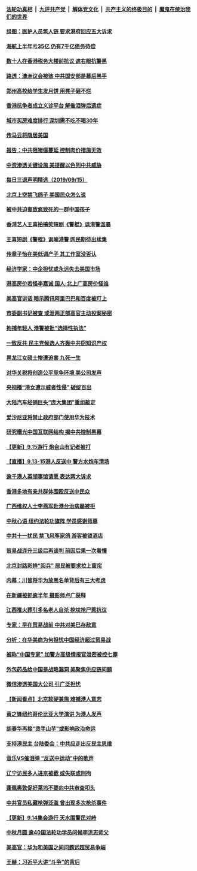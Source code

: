 ####  [法轮功真相](../../../../basic/blob/master/README.md?t=09161239) &nbsp;|&nbsp; [九评共产党](../../../../9ping.md/blob/master/README.md?t=09161239) &nbsp;|&nbsp; [解体党文化](../../../../jtdwh.md/blob/master/README.md?t=09161239)  &nbsp;|&nbsp; [共产主义的终极目的](../../../../gczydzjmd.md/blob/master/README.md?t=09161239) &nbsp;|&nbsp; [魔鬼在统治我们的世界](../../../../mgztzwmdsj.md/blob/master/README.md?t=09161239) 

#### [组图：医护人员筑人链 要求港府回应五大诉求](../pages/nsc413/n11525007.md?t=09161239) 

#### [海航上半年亏35亿 仍有7千亿债务待偿](../pages/nsc413/n11524618.md?t=09161239) 

#### [数十人在香港税务大楼前抗议 遮右眼抗警黑](../pages/nsc413/n11524863.md?t=09161239) 


#### [路透：澳洲议会被骇 中共国安部是幕后黑手](../pages/nsc413/n11524880.md?t=09161239) 

#### [郑州高校给学生发月饼 用凳子砸不烂](../pages/nsc413/n11524929.md?t=09161239) 

#### [香港抗争者成立义诊平台 解催泪弹后遗症](../pages/nsc413/n11524513.md?t=09161239) 

#### [城市买房难度排行 深圳需不吃不喝30年](../pages/nsc413/n11524460.md?t=09161239) 

#### [传马云将隐居美国](../pages/nsc413/n11524191.md?t=09161239) 

#### [报告：中共阻猪瘟蔓延 控制肉价措施无效](../pages/nsc413/n11524315.md?t=09161239) 

#### [中资渗透关键设施 美提醒以色列中共威胁](../pages/nsc413/n11524129.md?t=09161239) 

#### [每日三退声明精选（2019/09/15）](../pages/nsc413/n11524267.md?t=09161239) 

#### [北京上空禁飞鸽子 美国民众怎么说](../pages/nsc413/n11524064.md?t=09161239) 

#### [被中共迫害致疯致死的一群中国孩子](../pages/nsc413/n11507695.md?t=09161239) 

#### [香港艺人王喜拍搞笑短剧《警棍》讽港警滥暴](../pages/nsc413/n11523833.md?t=09161239) 

#### [王喜短剧《警棍》讽喻港警 网民期待出续集](../pages/nsc413/n11523610.md?t=09161239) 

#### [传章子怡在美低调产子 其工作室没否认](../pages/nsc413/n11523450.md?t=09161239) 

#### [经济学家：中企担忧或永远失去美国市场](../pages/nsc413/n11523712.md?t=09161239) 

#### [港高房价若怪李嘉诚 国人:北上广高房价怪谁](../pages/nsc413/n11523875.md?t=09161239) 

#### [美高官讲话 暗示腾讯阿里巴巴和百度被盯上](../pages/nsc413/n11523798.md?t=09161239) 

#### [市委副书记被查 或泄两正部高官主动投案秘密](../pages/nsc413/n11523746.md?t=09161239) 

#### [拘捕年轻人 港警被批“选择性执法”](../pages/nsc413/n11523057.md?t=09161239) 

#### [一致反共 民主党候选人齐轰中共窃知识产权](../pages/nsc413/n11523725.md?t=09161239) 

#### [黑龙江女硕士惨遭迫害 九死一生](../pages/nsc413/n11522983.md?t=09161239) 

#### [对华关税将创造公平竞争环境 美公司发声](../pages/nsc413/n11523648.md?t=09161239) 

#### [央视播“港女遭示威者性侵” 破绽百出](../pages/nsc413/n11523495.md?t=09161239) 

#### [大陆汽车经销巨头“庞大集团”重组敲定](../pages/nsc413/n11523454.md?t=09161239) 

#### [爱沙尼亚将禁止政府部门使用华为技术](../pages/nsc413/n11523296.md?t=09161239) 


#### [研究曝光中国互联网结构 揭中共控制黑幕](../pages/nsc413/n11417977.md?t=09161239) 

#### [【更新】9.15游行 炮台山有记者被打](../pages/nsc413/n11522570.md?t=09161239) 

#### [【直播】9.13-15港人反送中 警方水炮车清场](../pages/nsc413/n11517259.md?t=09161239) 

#### [逾千港人英领事馆请愿 表达两大诉求](../pages/nsc413/n11522830.md?t=09161239) 

#### [香港多地有亲共群体围殴反送中民众](../pages/nsc413/n11522519.md?t=09161239) 

#### [广西维权人士李燕军赴港台治病屡被拒](../pages/nsc413/n11520346.md?t=09161239) 

#### [中秋心语 纽约法轮功旗阵 学员感谢师尊](../pages/nsc413/n11519516.md?t=09161239) 

#### [中共十一扰民 禁飞风筝家鸽 游客被锁酒店](../pages/nsc413/n11522770.md?t=09161239) 

#### [贸易战连升三级后再谈判 前因后果一次看懂](../pages/nsc413/n11505903.md?t=09161239) 

#### [北京封路彩排“阅兵” 居民被要求拉上窗帘](../pages/nsc413/n11522452.md?t=09161239) 

#### [内幕：川普将华为放黑名单背后有三大考虑](../pages/nsc413/n11520165.md?t=09161239) 

#### [在新疆被抓逾半年 摄影师卢广获释](../pages/nsc413/n11522117.md?t=09161239) 

#### [江西推火葬引多名老人自杀 挖坟抢尸惹抗议](../pages/nsc413/n11521722.md?t=09161239) 

#### [专家：早在贸易战前 中共对美已存敌意](../pages/nsc413/n11521536.md?t=09161239) 

#### [分析：在华美商为何担忧中国经济超过贸易战](../pages/nsc413/n11521286.md?t=09161239) 

#### [被称“中国专家” 加警方高级情报官泄密被控七罪](../pages/nsc413/n11521636.md?t=09161239) 

#### [外包药品给中国是战略漏洞 美聚焦供应链问题](../pages/nsc413/n11521619.md?t=09161239) 

#### [微信渗透美国大公司 引广泛担忧](../pages/nsc413/n11521644.md?t=09161239) 

#### [【新闻看点】北京软硬兼施 难撼港人意志](../pages/nsc413/n11521449.md?t=09161239) 

#### [黄之锋纽约哥伦比亚大学演讲 为港人发声](../pages/nsc413/n11520511.md?t=09161239) 

#### [胡春华再接“烫手山芋”或影响政治命运](../pages/nsc413/n11521340.md?t=09161239) 

#### [支持港民主 台陆委会：中共应走出反民主思维](../pages/nsc413/n11521375.md?t=09161239) 

#### [音乐VS催泪弹 “反送中运动”中的歌声](../pages/nsc413/n11521502.md?t=09161239) 

#### [辽宁访民多人进京被截 或失联或刑拘](../pages/nsc413/n11521410.md?t=09161239) 

#### [蓬佩奥敦促好莱坞不要向中共审查叩头](../pages/nsc413/n11521327.md?t=09161239) 

#### [中共官员私藏枪弹泛滥 曾出现多次枪杀事件](../pages/nsc413/n11521287.md?t=09161239) 


#### [【更新】9.14集会游行 天水围警民对峙](../pages/nsc413/n11520606.md?t=09161239) 

#### [中秋月圆 逾40国法轮功学员问候李洪志师父](../pages/nsc413/n11518812.md?t=09161239) 

#### [美高官：华为和美国之间问题远超贸易争端](../pages/nsc413/n11519906.md?t=09161239) 

#### [王赫：习近平大讲“斗争”的背后](../pages/nsc413/n11507433.md?t=09161239) 

